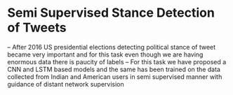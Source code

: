 # Semi Supervised Stance Detection of Tweets

– After 2016 US presidential elections detecting political stance of tweet became very important and for this task
even though we are having enormous data there is paucity of labels
– For this task we have proposed a CNN and LSTM based models and the same has been trained on the data collected
from Indian and American users in semi supervised manner with guidance of distant network supervision
